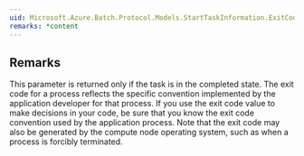 ```yaml
---  
uid: Microsoft.Azure.Batch.Protocol.Models.StartTaskInformation.ExitCode  
remarks: *content  
---  
```

  
## Remarks  
 This parameter is returned only if the task is in the completed             state. The exit code for a process reflects the specific             convention implemented by the application developer for that             process. If you use the exit code value to make decisions in your             code, be sure that you know the exit code convention used by the             application process. Note that the exit code may also be             generated by the compute node operating system, such as when a             process is forcibly terminated.